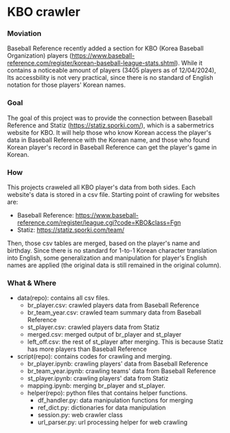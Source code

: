 # KBO crawler

### Moviation
Baseball Reference recently added a section for KBO (Korea Baseball Organization) players (https://www.baseball-reference.com/register/korean-baseball-league-stats.shtml). While it contains a noticeable amount of players (3405 players as of 12/04/2024), Its accessbility is not very practical, since there is no standard of English notation for those players' Korean names.

### Goal
The goal of this project was to provide the connection between Baseball Reference and Statiz (https://statiz.sporki.com/), which is a sabermetrics website for KBO. It will help those who know Korean access the player's data in Baseball Reference with the Korean name, and those who found Korean player's record in Baseball Reference can get the player's game in Korean.

### How
This projects craweled all KBO player's data from both sides. Each website's data is stored in a csv file. Starting point of crawling for websites are:
- Baseball Reference: https://www.baseball-reference.com/register/league.cgi?code=KBO&class=Fgn
- Statiz: https://statiz.sporki.com/team/

Then, those csv tables are merged, based on the player's name and birthday. Since there is no standard for 1-to-1 Korean character translation into English, some generalization and manipulation for player's English names are applied (the original data is still remained in the original column).

### What & Where
- data(repo): contains all csv files.
    - br_player.csv: crawled players data from Baseball Reference
    - br_team_year.csv: crawled team summary data from Baseball Reference
    - st_player.csv: crawled players data from Statiz
    - merged.csv: merged output of br_player and st_player
    - left_off.csv: the rest of st_player after merging. This is because Statiz has more players than Baseball Reference
- script(repo): contains codes for crawling and merging.
    - br_player.ipynb: crawling players' data from Baseball Reference
    - br_team_year.ipynb: crawling teams' data from Baseball Reference
    - st_player.ipynb: crawling players' data from Statiz
    - mapping.ipynb: merging br_player and st_player.
    - helper(repo): python files that contains helper functions.
        - df_handler.py: data manipulation functions for merging
        - ref_dict.py: dictionaries for data manipulation
        - session.py: web crawler class
        - url_parser.py: url processing helper for web crawling


